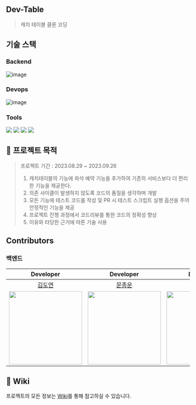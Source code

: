 ## Dev-Table
> 캐치 테이블 클론 코딩

## 기술 스택

### Backend

![image](https://github.com/prgrms-be-devcourse/BE-04-DevTable/assets/79970349/3247fbf8-3de5-4b8d-ae93-29e29646ffd1)

### Devops
![image](https://github.com/prgrms-be-devcourse/BE-04-DevTable/assets/79970349/538ac55e-818e-4ab4-b9cc-6623097953cf)

### Tools
<img src="https://img.shields.io/badge/github-181717?style=for-the-badge&logo=github&logoColor=white"> <img src="https://img.shields.io/badge/git-F05032?style=for-the-badge&logo=git&logoColor=white"> <img src="https://img.shields.io/badge/Github Actions-2088FF?style=for-the-badge&logo=githubactions&logoColor=white"> <img src="https://img.shields.io/badge/Jira-0052CC?style=for-the-badge&logo=jira&logoColor=white"> 

## 📎 프로젝트 목적
> 프로젝트 기간 : 2023.08.29 ~ 2023.09.26  
> 1. 캐치테이블의 기능에 좌석 예약 기능을 추가하여 기존의 서비스보다 더 편리한 기능을 제공한다.  
> 2. 의존 사이클이 발생하지 않도록 코드의 품질을 생각하며 개발
> 3. 모든 기능에 테스트 코드를 작성 및 PR 시 테스트 스크립트 실행 옵션을 주어 안정적인 기능을 제공
> 4. 프로젝트 진행 과정에서 코드리뷰를 통한 코드의 정확성 향상
> 5. 이유와 타당한 근거에 따른 기술 사용

## Contributors
### 백엔드
|Developer|Developer|Developer|Mentor|Mentor|
|:---------:|:---------:|:---------:|:------:|:------:|
|[김도연](https://github.com/joyfulviper)|[문종운](https://github.com/bombo-dev)|[한희나](https://github.com/heenahan)|[앨런](https://github.com/hongbin-dev)|[이태현](https://github.com/taehyunnn)|
|<img src='https://avatars.githubusercontent.com/u/79970349?v=4' width="200px">|<img src='https://avatars.githubusercontent.com/u/74203371?v=4' width="200px">|<img src='https://avatars.githubusercontent.com/u/83766322?v=4' width="200px">|<img src='https://avatars.githubusercontent.com/u/33685054?v=4' width="200px">|<img src='https://avatars.githubusercontent.com/u/53414145?v=4' width="200px">

## 📎 Wiki
프로젝트의 모든 정보는 [Wiki](https://github.com/prgrms-be-devcourse/BE-04-DevTable/wiki)를 통해 참고하실 수 있습니다.